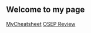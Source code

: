 ## Welcome to my page

[MyCheatsheet](https://whitebear82.github.io/qca/qcarefined)
[OSEP Review](https://whitebear82.github.io/reviews/osepreview)
